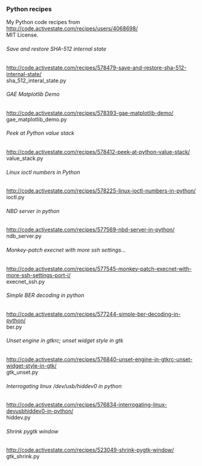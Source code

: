 ### Python recipes
My Python code recipes from http://code.activestate.com/recipes/users/4068698/  
MIT License.

###### Save and restore SHA-512 internal state
http://code.activestate.com/recipes/578479-save-and-restore-sha-512-internal-state/  
sha_512_interal_state.py

###### GAE Matplotlib Demo
http://code.activestate.com/recipes/578393-gae-matplotlib-demo/  
gae_matplotlib_demo.py

###### Peek at Python value stack

http://code.activestate.com/recipes/578412-peek-at-python-value-stack/  
value_stack.py

###### Linux ioctl numbers in Python
http://code.activestate.com/recipes/578225-linux-ioctl-numbers-in-python/  
ioctl.py

###### NBD server in python
http://code.activestate.com/recipes/577569-nbd-server-in-python/  
ndb_server.py

###### Monkey-patch execnet with more ssh settings...
http://code.activestate.com/recipes/577545-monkey-patch-execnet-with-more-ssh-settings-port-i/  
execnet_ssh.py

###### Simple BER decoding in python
http://code.activestate.com/recipes/577244-simple-ber-decoding-in-python/  
ber.py

###### Unset engine in gtkrc; unset widget style in gtk
http://code.activestate.com/recipes/576840-unset-engine-in-gtkrc-unset-widget-style-in-gtk/  
gtk_unset.py

###### Interrogating linux /dev/usb/hiddev0 in python
http://code.activestate.com/recipes/576834-interrogating-linux-devusbhiddev0-in-python/  
hiddev.py

###### Shrink pygtk window
http://code.activestate.com/recipes/523049-shrink-pygtk-window/  
gtk_shrink.py
